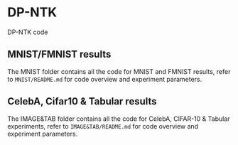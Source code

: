 # DP-NTK
DP-NTK code

## MNIST/FMNIST results
The MNIST folder contains all the code for MNIST and FMNIST results, refer to `MNIST/README.md` for code overview and experiment parameters.

## CelebA, Cifar10 & Tabular results
The IMAGE&TAB folder contains all the code for CelebA, CIFAR-10 & Tabular experiments, refer to `IMAGE&TAB/README.md` for code overview and experiment parameters.
